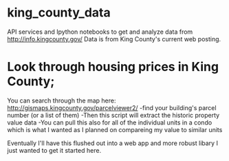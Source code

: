 # king_county_data
API services and Ipython notebooks to get and analyze data from http://info.kingcounty.gov/
Data is from King County's current web posting.

# Look through housing prices in King County;
You can search through the map here:
http://gismaps.kingcounty.gov/parcelviewer2/
-find your building's parcel number (or a list of them)
-Then this script will extract the historic property value data
-You can pull this also for all of the individual units in a condo
which is what I wanted as I planned on compareing my value to similar units

Eventually I'll have this flushed out into a web app and more robust libary
I just wanted to get it started here. 
